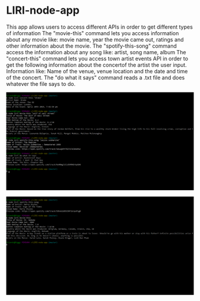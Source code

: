 # LIRI-node-app

This app allows users to access different APIs in order to get different types of information
The "movie-this" command lets you access information about any movie like:
movie name, year the movie came out, ratings and other information about the movie.
The "spotify-this-song" command access the information about any song like:
artist, song name, album
The "concert-this" command lets you access town artist events API in order to get the following information about the concertof the 
artist the user input. Information like: Name of the venue, venue location and the date and time of the concert.
The "do what it says" command reads a .txt file and does whatever the file says to do.

![Screenshot 1](https://raw.githubusercontent.com/coachO88/LIRI-node-app/master/screenshot/pic1.png)

![Screenshot 2](https://raw.githubusercontent.com/coachO88/LIRI-node-app/master/screenshot/pic2.png)
